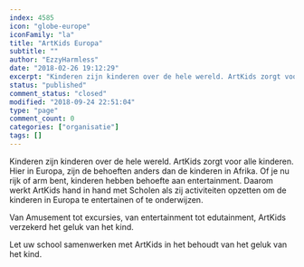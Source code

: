 ```yaml
---
index: 4585
icon: "globe-europe"
iconFamily: "la"
title: "ArtKids Europa"
subtitle: ""
author: "EzzyHarmless"
date: "2018-02-26 19:12:29"
excerpt: "Kinderen zijn kinderen over de hele wereld. ArtKids zorgt voor alle kinderen. Hier in Europa, zijn de behoeften anders dan de kinderen in Afrika. Of je nu rijk of arm bent, kinderen hebben behoefte aan entertainment. Daarom werkt ArtKids hand in hand met Scholen als zij activiteiten opzetten om de kinderen in Europa te entertainen of te onderwijzen."
status: "published"
comment_status: "closed"
modified: "2018-09-24 22:51:04"
type: "page"
comment_count: 0
categories: ["organisatie"]
tags: []
---
```


Kinderen zijn kinderen over de hele wereld. ArtKids zorgt voor alle kinderen. Hier in Europa, zijn de behoeften anders dan de kinderen in Afrika. Of je nu rijk of arm bent, kinderen hebben behoefte aan entertainment. Daarom werkt ArtKids hand in hand met Scholen als zij activiteiten opzetten om de kinderen in Europa te entertainen of te onderwijzen.

Van Amusement tot excursies, van entertainment tot edutainment, ArtKids verzekerd het geluk van het kind.

Let uw school samenwerken met ArtKids in het behoudt van het geluk van het kind.